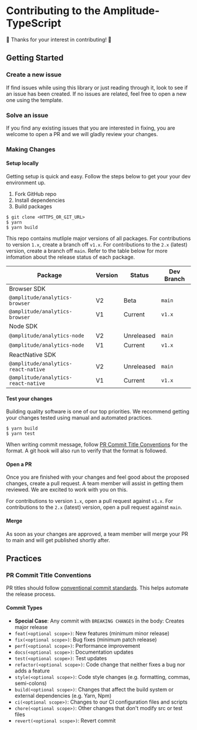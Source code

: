 # Contributing to the Amplitude-TypeScript

🎉 Thanks for your interest in contributing! 🎉

## Getting Started

### Create a new issue

If find issues while using this library or just reading through it, look to see if an issue has been created. If no issues are related, feel free to open a new one using the template.

### Solve an issue

If you find any existing issues that you are interested in fixing, you are welcome to open a PR and we will gladly review your changes.

### Making Changes

#### Setup locally

Getting setup is quick and easy. Follow the steps below to get your your dev environment up.

1. Fork GitHub repo
2. Install dependencies
3. Build packages

```
$ git clone <HTTPS_OR_GIT_URL>
$ yarn
$ yarn build
```

This repo contains mutliple major versions of all packages. For contributions to version `1.x`, create a branch off `v1.x`. For contributions to the `2.x` (latest) version, create a branch off `main`. Refer to the table below for more infomation about the release status of each package.

|Package|Version|Status|Dev Branch
|-|-|-|-|
|Browser SDK|
|`@amplitude/analytics-browser`|V2|Beta|`main`|
|`@amplitude/analytics-browser`|V1|Current|`v1.x`|
|Node SDK|
|`@amplitude/analytics-node`|V2|Unreleased|`main`|
|`@amplitude/analytics-node`|V1|Current|`v1.x`|
|ReactNative SDK|
|`@amplitude/analytics-react-native`|V2|Unreleased|`main`|
|`@amplitude/analytics-react-native`|V1|Current|`v1.x`|

#### Test your changes

Building quality software is one of our top priorities. We recommend getting your changes tested using manual and automated practices.

```
$ yarn build
$ yarn test
```

When writing commit message, follow [PR Commit Title Conventions](#PR-Commit-Title-Conventions) for the format. A git hook will also run to verify that the format is followed.

#### Open a PR

Once you are finished with your changes and feel good about the proposed changes, create a pull request. A team member will assist in getting them reviewed. We are excited to work with you on this.

For contributions to version `1.x`, open a pull request against `v1.x`. For contributions to the `2.x` (latest) version, open a pull request against `main`.

#### Merge

As soon as your changes are approved, a team member will merge your PR to main and will get published shortly after.

## Practices

### PR Commit Title Conventions

PR titles should follow [conventional commit standards](https://www.conventionalcommits.org/en/v1.0.0/). This helps automate the release process.

#### Commit Types

- **Special Case**: Any commit with `BREAKING CHANGES` in the body: Creates major release
- `feat(<optional scope>)`: New features (minimum minor release)
- `fix(<optional scope>)`: Bug fixes (minimum patch release)
- `perf(<optional scope>)`: Performance improvement
- `docs(<optional scope>)`: Documentation updates
- `test(<optional scope>)`: Test updates
- `refactor(<optional scope>)`: Code change that neither fixes a bug nor adds a feature
- `style(<optional scope>)`: Code style changes (e.g. formatting, commas, semi-colons)
- `build(<optional scope>)`: Changes that affect the build system or external dependencies (e.g. Yarn, Npm)
- `ci(<optional scope>)`: Changes to our CI configuration files and scripts
- `chore(<optional scope>)`: Other changes that don't modify src or test files
- `revert(<optional scope>)`: Revert commit

